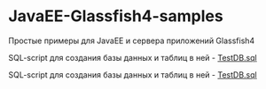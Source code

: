 # JavaEE-Glassfish4-samples
<p align="justify">
  Простые примеры для JavaEE и сервера приложений Glassfish4 
</p>
<p align="justify">
  SQL-script для создания базы данных и таблиц в ней - <a href="http://github.com/SychovIA/JavaEE-Glassfish4-samples/blob/master/TestDB.sql">TestDB.sql</a> 
</p>
<p align="justify">
  SQL-script для создания базы данных и таблиц в ней - <a href="http://github.com/SychovIA/JavaEE-Glassfish4-samples/blob/master/TestDB.sql">TestDB.sql</a> 
</p>
